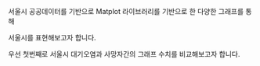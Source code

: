 서울시 공공데이터를 기반으로 Matplot 라이브러리를 기반으로 한 다양한 그래프를 통해

서울시를 표현해보고자 합니다.

우선 첫번째로 서울시 대기오염과 사망자간의 그래프 수치를 비교해보고자 합니다.

